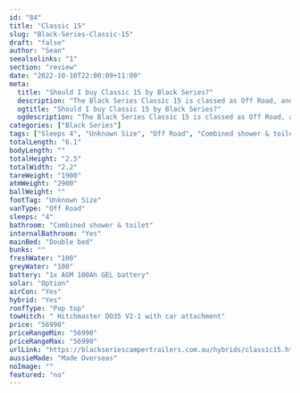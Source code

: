```yaml
---
id: "84"
title: "Classic 15"
slug: "Black-Series-Classic-15"
draft: "false"
author: "Sean"
seealsolinks: "1"
section: "review"
date: "2022-10-10T22:00:09+11:00"
meta:
  title: "Should I buy Classic 15 by Black Series?"
  description: "The Black Series Classic 15 is classed as Off Road, and sleeps 4 people. It is Made Overseas and comes in at Unknown Size. It generally has Combined shower & toilet."
  ogtitle: "Should I buy Classic 15 by Black Series?"
  ogdescription: "The Black Series Classic 15 is classed as Off Road, and sleeps 4 people. It is Made Overseas and comes in at Unknown Size. It generally has Combined shower & toilet."
categories: ["Black Series"]
tags: ["Sleeps 4", "Unknown Size", "Off Road", "Combined shower & toilet", "Pop top", "50 - 60k", "Made Overseas"]
totalLength: "6.1"
bodyLength: ""
totalHeight: "2.5"
totalWidth: "2.2"
tareWeight: "1900"
atmWeight: "2900"
ballWeight: ""
footTag: "Unknown Size"
vanType: "Off Road"
sleeps: "4"
bathroom: "Combined shower & toilet"
internalBathroom: "Yes"
mainBed: "Double bed"
bunks: ""
freshWater: "100"
greyWater: "100"
battery: "1x AGM 100Ah GEL battery"
solar: "Option"
airCon: "Yes"
hybrid: "Yes"
roofType: "Pop top"
towHitch: " Hitchmaster DO35 V2-1 with car attachment"
price: "56990"
priceRangeMin: "56990"
priceRangeMax: "56990"
urlLink: "https://blackseriescampertrailers.com.au/hybrids/classic15.html"
aussieMade: "Made Overseas"
noImage: ""
featured: "no"
---
```

